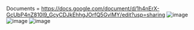 ﻿Documents = https://docs.google.com/document/d/1h4nErX-GcUbP4nZ810l9_GcyCDJkEhhgJOrfQ5GvlMY/edit?usp=sharing
![image](https://user-images.githubusercontent.com/89555246/207042803-b0b7b976-d158-4a1f-8f1f-3fa21266f929.png)
![image](https://user-images.githubusercontent.com/89555246/207042908-a6e7d1a6-32c1-43ce-b5f1-f903b9856e14.png)
![image](https://user-images.githubusercontent.com/89555246/207043089-50e1c298-c9d4-4b40-b3c5-771f61a91593.png)
